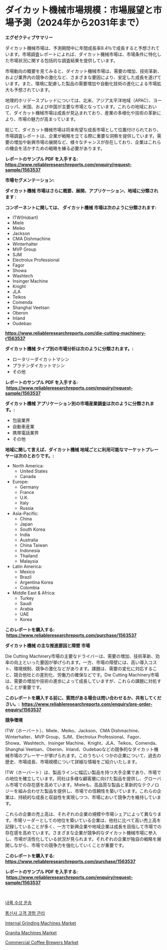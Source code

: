 <p><h1>ダイカット機械市場規模：市場展望と市場予測（2024年から2031年まで）</h1></p><p><strong>エグゼクティブサマリー</strong></p>
<p><p>ダイカット機械市場は、予測期間中に年間成長率8.4％で成長すると予想されています。市場調査レポートによれば、ダイカット機械市場は、市場条件に特化した市場状況に関する包括的な調査結果を提供しています。</p><p>市場動向の概要を見てみると、ダイカット機械市場は、需要の増加、技術革新、および業界内の競争の激化など、さまざまな要因により、安定した成長を遂げています。また、環境に配慮した製品の需要増加や自動化技術の進化による市場拡大も予想されています。</p><p>地理的ホリデースプレッドについては、北米、アジア太平洋地域（APAC）、ヨーロッパ、米国、および中国が主要な市場となっています。これらの地域において、ダイカット機械市場は成長が見込まれており、産業の多様化や技術の革新により、市場の魅力が高まっています。</p><p>総じて、ダイカット機械市場は将来有望な成長市場として位置付けられており、市場調査レポートは、企業が戦略を立てる際に重要な洞察を提供しています。需要の増加や新興市場の展開など、様々なチャンスが存在しており、企業はこれらの機会を活かすための戦略を練る必要があります。</p></p>
<p><strong>レポートのサンプル PDF を入手する: <a href="https://www.reliableresearchreports.com/enquiry/request-sample/1563537">https://www.reliableresearchreports.com/enquiry/request-sample/1563537</a></strong></p>
<p><strong>市場セグメンテーション:</strong></p>
<p><strong> ダイカット機械 市場はさらに概要、展開、アプリケーション、地域に分類されます :</strong></p>
<p><strong>コンポーネントに関しては、 ダイカット機械 市場は次のように分類されます: &nbsp;</strong></p>
<p><ul><li>ITW(Hobart)</li><li>Miele</li><li>Meiko</li><li>Jackson</li><li>CMA Dishmachine</li><li>Winterhalter</li><li>MVP Group</li><li>SJM</li><li>Electrolux Professional</li><li>Fagor</li><li>Showa</li><li>Washtech</li><li>Insinger Machine</li><li>Knight</li><li>JLA</li><li>Teikos</li><li>Comenda</li><li>Shanghai Veetsan</li><li>Oberon</li><li>Inland</li><li>Oudebao</li></ul></p>
<p><strong><a href="https://www.reliableresearchreports.com/die-cutting-machinery-r1563537">https://www.reliableresearchreports.com/die-cutting-machinery-r1563537</a></strong></p>
<p><strong> ダイカット機械 タイプ別の市場分析は次のように分類されます。:</strong></p>
<p><ul><li>ロータリーダイカットマシン</li><li>プラテンダイカットマシン</li><li>その他</li></ul></p>
<p><strong>レポートのサンプル PDF を入手する: &nbsp;<a href="https://www.reliableresearchreports.com/enquiry/request-sample/1563537">https://www.reliableresearchreports.com/enquiry/request-sample/1563537</a></strong></p>
<p><strong> ダイカット機械 アプリケーション別の市場産業調査は次のように分類されます。:</strong></p>
<p><ul><li>包装業界</li><li>自動車産業</li><li>携帯電話業界</li><li>その他</li></ul></p>
<p><strong>地域に関して言えば、ダイカット機械 地域ごとに利用可能なマーケットプレーヤーは次のとおりです。:</strong></p>
<p><ul>
    <li>
        North America:
        <ul>
            <li>United States</li>
            <li>Canada</li>
        </ul>
    </li>
    <li>
        Europe:
        <ul>
            <li>Germany</li>
            <li>France</li>
            <li>U.K.</li>
            <li>Italy</li>
            <li>Russia</li>
        </ul>
    </li>
    <li>
        Asia-Pacific:
        <ul>
            <li>China</li>
            <li>Japan</li>
            <li>South Korea</li>
            <li>India</li>
            <li>Australia</li>
            <li>China Taiwan</li>
            <li>Indonesia</li>
            <li>Thailand</li>
            <li>Malaysia</li>
        </ul>
    </li>
    <li>
        Latin America:
        <ul>
            <li>Mexico</li>
            <li>Brazil</li>
            <li>Argentina Korea</li>
            <li>Colombia</li>
        </ul>
    </li>
    <li>
        Middle East & Africa:
        <ul>
            <li>Turkey</li>
            <li>Saudi</li>
            <li>Arabia</li>
            <li>UAE</li>
            <li>Korea</li>
        </ul>
    </li>
    </ul></p>
<p><strong>このレポートを購入する: &nbsp;<a href="https://www.reliableresearchreports.com/purchase/1563537">https://www.reliableresearchreports.com/purchase/1563537</a></strong></p>
<p><strong>ダイカット機械 の主な推進要因と障壁 市場</strong></p>
<p><p>Die Cutting Machinery市場の主要なドライバーは、需要の増加、技術革新、効率の向上といった要因が挙げられます。一方、市場の障壁には、高い導入コスト、環境規制、競争の激化などがあります。課題は、需要の変化に対応すること、競合他社との差別化、労働力の確保などです。Die Cutting Machinery市場は、需要の増加や技術の進歩によって成長していますが、これらの課題に対処することが重要です。</p></p>
<p><strong>このレポートを購入する前に、質問がある場合は問い合わせるか、共有してください。:&nbsp; <a href="https://www.reliableresearchreports.com/enquiry/pre-order-enquiry/1563537">https://www.reliableresearchreports.com/enquiry/pre-order-enquiry/1563537</a></strong></p>
<p><strong>競争環境</strong></p>
<p><p>ITW（ホーバート）、Miele、Meiko、Jackson、CMA Dishmachine、Winterhalter、MVP Group、SJM、Electrolux Professional、Fagor、Showa、Washtech、Insinger Machine、Knight、JLA、Teikos、Comenda、Shanghai Veetsan、Oberon、Inland、Oudebaoなどの競争的なダイカット機械市場のプレーヤーが挙げられます。このうちいくつかの企業について、過去の歴史、市場成長、市場規模について詳細な情報をご紹介いたします。</p><p>ITW（ホーバート）は、製品ラインに幅広い製品を持つ大手企業であり、市場での地位を確立しています。同社は多様な顧客層に向けた製品を提供し、グローバル市場での存在感を高めています。Mieleも、高品質な製品と革新的なテクノロジーを組み合わせた製品を提供し、市場での信頼性を築いています。これらの企業は、持続的な成長と収益性を実現しつつ、市場において競争力を維持しています。</p><p>これらの企業の売上高は、それぞれの企業の規模や市場シェアによって異なります。市場リーダーとしての地位を築いている企業は、他社に比べて高い売上高を記録していることが多く、一方で新興企業や地域企業は成長を目指して市場での存在感を高めています。さまざまな企業が競争的なダイカット機械市場に参入し、市場が活性化している状況が見られます。それぞれの企業が独自の戦略を展開しながら、市場での競争力を強化していくことが重要です。</p></p>
<p><strong>このレポートを購入する: &nbsp; <a href="https://www.reliableresearchreports.com/purchase/1563537">https://www.reliableresearchreports.com/purchase/1563537</a></strong></p>
<p><strong>レポートのサンプル PDF を入手する: &nbsp;<a href="https://www.reliableresearchreports.com/enquiry/request-sample/1563537">https://www.reliableresearchreports.com/enquiry/request-sample/1563537</a></strong><strong></strong></p>
<p>&nbsp;</p>
<p><p><a href="https://github.com/novabrown3/Market-Research-Report-List-1/blob/main/181405864302.md">내륙 수상 운송</a></p><p><a href="https://github.com/durgin521/Market-Research-Report-List-1/blob/main/750371064303.md">통신사 고객 경험 관리</a></p><p><a href="https://www.linkedin.com/pulse/internal-grinding-machines-market-size-trends-complete-industry-qcymf">Internal Grinding Machines Market</a></p><p><a href="https://github.com/timeliteaut/Market-Research-Report-List-2/blob/main/granita-machines-market.md">Granita Machines Market</a></p><p><a href="https://github.com/bobicer/Market-Research-Report-List-3/blob/main/commercial-coffee-brewers-market.md">Commercial Coffee Brewers Market</a></p></p>